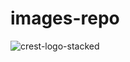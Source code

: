 # images-repo

![crest-logo-stacked](https://user-images.githubusercontent.com/7320848/219983500-6b582477-80c6-41a6-acc2-2056b2f7d2b7.png)
